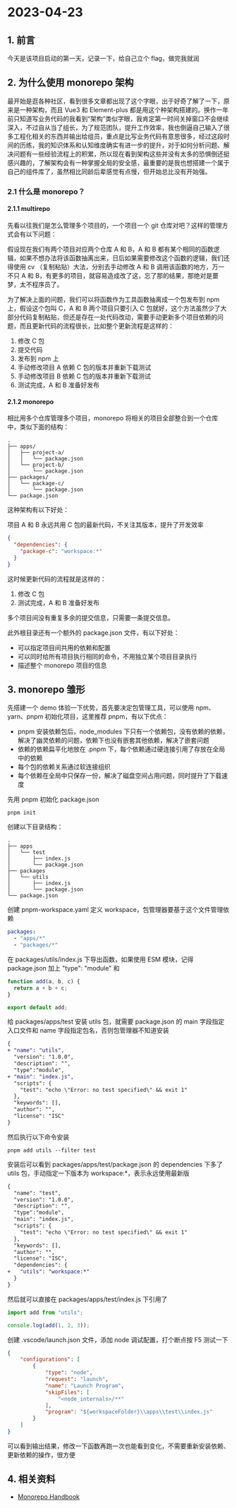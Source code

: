 # 2023-04-23

## 1. 前言

今天是该项目启动的第一天，记录一下，给自己立个 flag，做完我就润

## 2. 为什么使用 monorepo 架构

最开始是逛各种社区，看到很多文章都出现了这个字眼，出于好奇了解了一下，原来是一种架构，而且 Vue3 和 Element-plus 都是用这个种架构搭建的。换作一年前只知道写业务代码的我看到“架构”类似字眼，我肯定第一时间关掉窗口不会继续深入，不过自从当了组长，为了规范团队，提升工作效率，我也倒逼自己输入了很多工程化相关的东西并输出给组员，重点是比写业务代码有意思很多，经过这段时间的历练，我的知识体系和认知维度确实有进一步的提升，对于如何分析问题、解决问题有一些经验流程上的积累，所以现在看到架构这些并没有太多的恐惧倒还挺感兴趣的，了解架构会有一种掌握全局的安全感，最重要的是我也想搭建一个属于自己的组件库了，虽然相比同龄后辈感觉有点慢，但开始总比没有开始强。

### 2.1 什么是 monorepo？

#### 2.1.1 multirepo

先看以往我们是怎么管理多个项目的，一个项目一个 git 仓库对吧？这样的管理方式会有以下问题：

假设现在我们有两个项目对应两个仓库 A 和 B，A 和 B 都有某个相同的函数逻辑，如果不想办法将该函数抽离出来，日后如果需要修改这个函数的逻辑，我们还得使用 cv （复制粘贴）大法，分别去手动修改 A 和 B 调用该函数的地方，万一不只 A 和 B，有更多的项目，就容易造成改了这，忘了那的结果，那绝对是噩梦，太不程序员了。

为了解决上面的问题，我们可以将函数作为工具函数抽离成一个包发布到 npm 上，假设这个包叫 C，A 和 B 两个项目只要引入 C 包就好，这个方法虽然少了大部分代码复制粘贴，但还是存在一处代码改动，需要手动更新多个项目依赖的问题，而且更新代码的流程很长，比如整个更新流程是这样的：

1. 修改 C 包
2. 提交代码
3. 发布到 npm 上
4. 手动修改项目 A 依赖 C 包的版本并重新下载测试
5. 手动修改项目 B 依赖 C 包的版本并重新下载测试
6. 测试完成，A 和 B 准备好发布

#### 2.1.2 monorepo

相比用多个仓库管理多个项目，monorepo 将相关的项目全部整合到一个仓库中，类似下面的结构：

```
.
├── apps/
│   ├── project-a/
│   │   └── package.json
│   └── project-b/
│       └── package.json
├── packages/
│   └── package-c/
│       └── package.json
└── package.json
```

这种架构有以下好处：

项目 A 和 B 永远共用 C 包的最新代码，不关注其版本，提升了开发效率

```json
{
  "dependencies": {
    "package-c": "workspace:*"
  }
}
```

这时候更新代码的流程就是这样的：

1. 修改 C 包
2. 测试完成，A 和 B 准备好发布

多个项目间没有重复多余的提交信息，只需要一条提交信息。

此外根目录还有一个额外的 package.json 文件，有以下好处：

- 可以指定项目间共用的依赖和配置
- 可以同时给所有项目执行相同的命令，不用独立某个项目目录执行
- 描述整个 monorepo 项目的信息

## 3. monorepo 雏形

先搭建一个 demo 体验一下优势，首先要决定包管理工具，可以使用 npm、yarn、pnpm 初始化项目，这里推荐 pnpm，有以下优点：

- pnpm 安装依赖包后，node_modules 下只有一个依赖包，没有依赖的依赖，解决了幽灵依赖的问题，依赖下也没有嵌套其他依赖，解决了嵌套问题
- 依赖的依赖扁平化地放在 .pnpm 下，每个依赖通过硬连接引用了存放在全局中的依赖
- 每个包的依赖关系通过软连接组织
- 每个依赖在全局中只保存一份，解决了磁盘空间占用问题，同时提升了下载速度

先用 pnpm 初始化 package.json

```shell
pnpm init
```

创建以下目录结构：

```
.
├── apps
│   └── test
│       ├── index.js
│       └── package.json
├── packages
│   └── utils
│       ├── index.js
│       └── package.json
└── package.json
```

创建 pnpm-workspace.yaml 定义 workspace，包管理器要基于这个文件管理依赖

```yaml
packages:
  - "apps/*"
  - "packages/*"
```

在 packages/utils/index.js 下导出函数，如果使用 ESM 模块，记得 package.json 加上 "type": "module" 和

```javascript
function add(a, b, c) {
  return a + b + c;
}

export default add;
```

给 packages/apps/test 安装 utils 包，就需要 package.json 的 main 字段指定入口文件和 name 字段指定包名，否则包管理器不知道安装

```diff
{
+ "name": "utils",
  "version": "1.0.0",
  "description": "",
  "type":"module",
+ "main": "index.js",
  "scripts": {
    "test": "echo \"Error: no test specified\" && exit 1"
  },
  "keywords": [],
  "author": "",
  "license": "ISC"
}
```

然后执行以下命令安装

```shell
pnpm add utils --filter test
```

安装后可以看到 packages/apps/test/package.json 的 dependencies 下多了 utils 包，手动指定一下版本为 workspace:\*，表示永远使用最新版

```diff
{
  "name": "test",
  "version": "1.0.0",
  "description": "",
  "type":"module",
  "main": "index.js",
  "scripts": {
    "test": "echo \"Error: no test specified\" && exit 1"
  },
  "keywords": [],
  "author": "",
  "license": "ISC",
  "dependencies": {
+   "utils": "workspace:*"
  }
}
```

然后就可以直接在 packages/apps/test/index.js 下引用了
```javascript
import add from "utils";

console.log(add(1, 2, 3));
```

创建 .vscode/launch.json 文件，添加 node 调试配置，打个断点按 F5 测试一下
```json
{
    "configurations": [
        {
            "type": "node",
            "request": "launch",
            "name": "Launch Program",
            "skipFiles": [
                "<node_internals>/**"
            ],
            "program": "${workspaceFolder}\\apps\\test\\index.js"
        }
    ]
}
```

可以看到输出结果，修改一下函数再跑一次也能看到变化，不需要重新安装依赖、更新依赖的操作，很方便

## 4. 相关资料

- [Monorepo Handbook](https://turbo.build/repo/docs/handbook)

